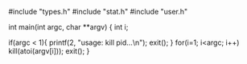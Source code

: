 #include "types.h"
#include "stat.h"
#include "user.h"

int
main(int argc, char **argv)
{
  int i;

  if(argc < 1){
    printf(2, "usage: kill pid...\n");
    exit();
  }
  for(i=1; i<argc; i++)
    kill(atoi(argv[i]));
  exit();
}

```

